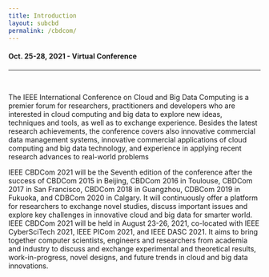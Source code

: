 ```yaml
---
title: Introduction
layout: subcbd
permalink: /cbdcom/
---
```



<h4>Oct. 25-28, 2021 - Virtual Conference
</h4>
<hr/><br/>
<p>The IEEE International Conference on Cloud and Big Data Computing is a premier forum for researchers, practitioners and developers who are interested in cloud computing and big data to explore new ideas, techniques and tools, as well as to exchange experience. Besides the latest research achievements, the conference covers also innovative commercial data management systems, innovative commercial applications of cloud computing and big data technology, and experience in applying recent research advances to real-world problems
 </p><p>
IEEE CBDCom 2021 will be the Seventh edition of the conference after the success of CBDCom 2015 in Beijing, CBDCom 2016 in Toulouse, CBDCom 2017 in San Francisco, CBDCom 2018 in Guangzhou, CDBCom 2019 in Fukuoka, and CDBCom 2020 in Calgary. It will continuously offer a platform for researchers to exchange novel studies, discuss important issues and explore key challenges in innovative cloud and big data for smarter world.
IEEE CBDCom 2021 will be held in August 23-26, 2021, co-located with IEEE CyberSciTech 2021, IEEE PICom 2021, and IEEE DASC 2021. It aims to bring together computer scientists, engineers and researchers from academia and industry to discuss and exchange experimental and theoretical results, work-in-progress, novel designs, and future trends in cloud and big data innovations.


 
</p>
